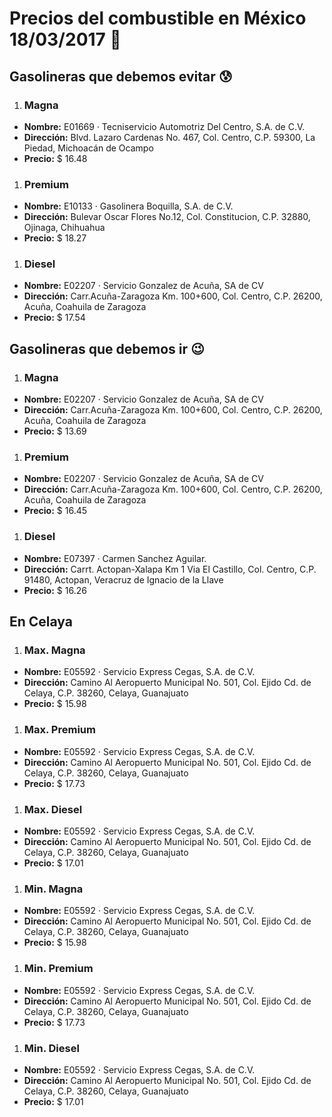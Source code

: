 # Precios del combustible en México 18/03/2017 :car:

## Gasolineras que debemos evitar :cold_sweat:
1. ### Magna
  * **Nombre:** E01669 · Tecniservicio Automotriz Del Centro, S.A. de C.V.
  * **Dirección:** Blvd. Lazaro Cardenas No. 467, Col. Centro, C.P. 59300, La Piedad, Michoacán de Ocampo
  * **Precio:** $ 16.48

1. ### Premium
  * **Nombre:** E10133 · Gasolinera Boquilla, S.A. de C.V.
  * **Dirección:** Bulevar Oscar Flores No.12, Col. Constitucion, C.P. 32880, Ojinaga, Chihuahua
  * **Precio:** $ 18.27

1. ### Diesel
  * **Nombre:** E02207 · Servicio Gonzalez de Acuña, SA de CV
  * **Dirección:** Carr.Acuña-Zaragoza Km. 100+600, Col. Centro, C.P. 26200, Acuña, Coahuila de Zaragoza
  * **Precio:** $ 17.54


## Gasolineras que debemos ir :wink:
1. ### Magna
  * **Nombre:** E02207 · Servicio Gonzalez de Acuña, SA de CV
  * **Dirección:** Carr.Acuña-Zaragoza Km. 100+600, Col. Centro, C.P. 26200, Acuña, Coahuila de Zaragoza
  * **Precio:** $ 13.69

1. ### Premium
  * **Nombre:** E02207 · Servicio Gonzalez de Acuña, SA de CV
  * **Dirección:** Carr.Acuña-Zaragoza Km. 100+600, Col. Centro, C.P. 26200, Acuña, Coahuila de Zaragoza
  * **Precio:** $ 16.45

1. ### Diesel
  * **Nombre:** E07397 · Carmen Sanchez Aguilar.
  * **Dirección:** Carrt. Actopan-Xalapa Km 1 Via El Castillo, Col. Centro, C.P. 91480, Actopan, Veracruz de Ignacio de la Llave
  * **Precio:** $ 16.26


## En Celaya
1. ### Max. Magna
  * **Nombre:** E05592 · Servicio Express Cegas, S.A. de C.V.
  * **Dirección:** Camino Al Aeropuerto Municipal No. 501, Col. Ejido Cd. de Celaya, C.P. 38260, Celaya, Guanajuato
  * **Precio:** $ 15.98

1. ### Max. Premium
  * **Nombre:** E05592 · Servicio Express Cegas, S.A. de C.V.
  * **Dirección:** Camino Al Aeropuerto Municipal No. 501, Col. Ejido Cd. de Celaya, C.P. 38260, Celaya, Guanajuato
  * **Precio:** $ 17.73

1. ### Max. Diesel
  * **Nombre:** E05592 · Servicio Express Cegas, S.A. de C.V.
  * **Dirección:** Camino Al Aeropuerto Municipal No. 501, Col. Ejido Cd. de Celaya, C.P. 38260, Celaya, Guanajuato
  * **Precio:** $ 17.01
1. ### Min. Magna
  * **Nombre:** E05592 · Servicio Express Cegas, S.A. de C.V.
  * **Dirección:** Camino Al Aeropuerto Municipal No. 501, Col. Ejido Cd. de Celaya, C.P. 38260, Celaya, Guanajuato
  * **Precio:** $ 15.98

1. ### Min. Premium
  * **Nombre:** E05592 · Servicio Express Cegas, S.A. de C.V.
  * **Dirección:** Camino Al Aeropuerto Municipal No. 501, Col. Ejido Cd. de Celaya, C.P. 38260, Celaya, Guanajuato
  * **Precio:** $ 17.73

1. ### Min. Diesel
  * **Nombre:** E05592 · Servicio Express Cegas, S.A. de C.V.
  * **Dirección:** Camino Al Aeropuerto Municipal No. 501, Col. Ejido Cd. de Celaya, C.P. 38260, Celaya, Guanajuato
  * **Precio:** $ 17.01